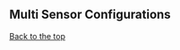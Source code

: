 ## Multi Sensor Configurations
<!-- ## Bluetooth Room Presence Detection

If you have multiple Satellite1's in each room of your home you can track your smart watch or phone to determine what room you're in:

<iframe width="560" height="315" src="https://www.youtube.com/embed/yqWX86uT5jM?si=qK_A1XmaSsqYQ9js" title="YouTube video player" frameborder="0" allow="accelerometer; autoplay; clipboard-write; encrypted-media; gyroscope; picture-in-picture; web-share" referrerpolicy="strict-origin-when-cross-origin" allowfullscreen></iframe> -->

[Back to the top](./multi-sensor-configs.md/#multi-sensor-configurations)

